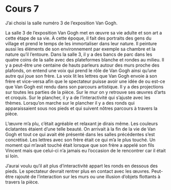 # Cours 7

J’ai choisi la salle numéro 3 de l’exposition Van Gogh.

La salle 3 de l’exposition Van Gogh met en œuvre sa vie adulte et son art a cette étape de sa vie. À cette époque, il fait des portraits des gens du village et prend le temps de les immortaliser dans leur nature. Il peinture aussi les éléments de son environnement par exemple sa chambre et la nature qu’il l’entoure. Dans la salle 3, il y a des bancs de parc dans les quatre coins de la salle avec des plateformes blanche et rondes au milieu. Il y a peut-être une centaine de hauts parleurs autour des murs proche des plafonds, on entend une voix qui prend le rôle de Van Gogh ainsi qu’une autre qui joue son frère. La voix lit les lettres que Van Gogh envoie à son frère et vice-versa afin que le spectateur puisse avoir une idée de ou est-ce que Van Gogh est rendu dans son parcours artistique. Il y a des projections sur toutes les parties de la pièce. Sur le mur on y retrouve ses œuvres d’arts et croquis. Sur le plancher, il y a de l’interactivité qui s’ajuste avec les thèmes. Lorsqu’on marche sur le plancher il y a des ronds qui apparaissaient sous nos pieds et qui suivent nôtres parcours à travers la pièce. 

L’œuvre m’a plu, c’était agréable et relaxant je dirais même. Les couleurs éclatantes étaient d’une telle beauté. On arrivait à la fin de la vie de Van Gogh et tout ce qui avait été présenté dans les salles précédentes s’est concrétisé. Les lettres avec son frère était ce qui m’a le plus touché. Un moment qui m’avait touché était lorsque que son frère a appelé son fils Vincent mais que celui-ci n’a jamais eu l’occasion de le rencontrer car il était si loin. 

J’aurai voulu qu’il ait plus d’interactivité appart les ronds en dessous des pieds. Le spectateur devrait rentrer plus en contact avec les œuvres. Peut-être rajouté de l’interaction sur les murs ou une illusion d’objets flottants à travers la pièce. 
